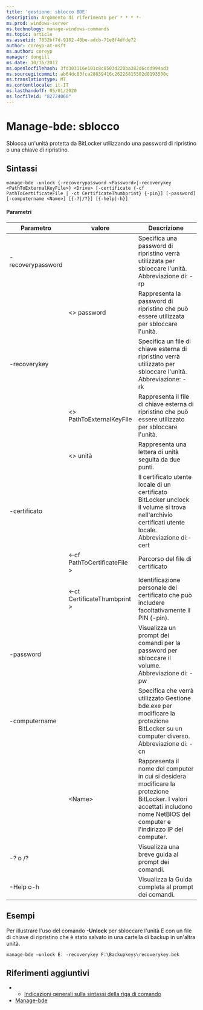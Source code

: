 ```yaml
---
title: 'gestione: sblocco BDE'
description: Argomento di riferimento per * * * *-
ms.prod: windows-server
ms.technology: manage-windows-commands
ms.topic: article
ms.assetid: 7852bf7d-9102-40be-adcb-71e8f4dfde72
author: coreyp-at-msft
ms.author: coreyp
manager: dongill
ms.date: 10/16/2017
ms.openlocfilehash: 3fd303116e101c8c8503d220ba382d6cdd994ad3
ms.sourcegitcommit: ab64dc83fca28039416c26226815502d0193500c
ms.translationtype: MT
ms.contentlocale: it-IT
ms.lasthandoff: 05/01/2020
ms.locfileid: "82724060"
---
```

# <a name="manage-bde-unlock"></a>Manage-bde: sblocco



Sblocca un'unità protetta da BitLocker utilizzando una password di ripristino o una chiave di ripristino.

## <a name="syntax"></a>Sintassi

```
manage-bde -unlock {-recoverypassword <Password>|-recoverykey <PathToExternalKeyFile>} <Drive> [-certificate {-cf PathToCertificateFile | -ct CertificateThumbprint} {-pin}] [-password] [-computername <Name>] [{-?|/?}] [{-help|-h}]
```

#### <a name="parameters"></a>Parametri

|Parametro|valore|Descrizione|
|---------|-----|-----------|
|-recoverypassword||Specifica una password di ripristino verrà utilizzata per sbloccare l'unità. Abbreviazione di: - rp|
||\<> password|Rappresenta la password di ripristino che può essere utilizzata per sbloccare l'unità.|
|-recoverykey||Specifica un file di chiave esterna di ripristino verrà utilizzato per sbloccare l'unità. Abbreviazione: - rk|
||\<> PathToExternalKeyFile|Rappresenta il file di chiave esterna di ripristino che può essere utilizzato per sbloccare l'unità.|
||\<> unità|Rappresenta una lettera di unità seguita da due punti.|
|-certificato||Il certificato utente locale di un certificato BitLocker unclock il volume si trova nell'archivio certificati utente locale. Abbreviazione di:-cert|
||<-cf PathToCertificateFile >|Percorso del file di certificato|
||<-ct CertificateThumbprint >|Identificazione personale del certificato che può includere facoltativamente il PIN (-pin).|
|-password||Visualizza un prompt dei comandi per la password per sbloccare il volume. Abbreviazione di: - pw|
|-computername||Specifica che verrà utilizzato Gestione bde.exe per modificare la protezione BitLocker su un computer diverso. Abbreviazione di: - cn|
||\<Name>|Rappresenta il nome del computer in cui si desidera modificare la protezione BitLocker. I valori accettati includono nome NetBIOS del computer e l'indirizzo IP del computer.|
|-? o /?||Visualizza una breve guida al prompt dei comandi.|
|-Help o-h||Visualizza la Guida completa al prompt dei comandi.|

## <a name="examples"></a>Esempi

Per illustrare l'uso del comando **-Unlock** per sbloccare l'unità E con un file di chiave di ripristino che è stato salvato in una cartella di backup in un'altra unità.
```
manage-bde –unlock E: -recoverykey F:\Backupkeys\recoverykey.bek
```

## <a name="additional-references"></a>Riferimenti aggiuntivi

-   - [Indicazioni generali sulla sintassi della riga di comando](command-line-syntax-key.md)
-   [Manage-bde](manage-bde.md)